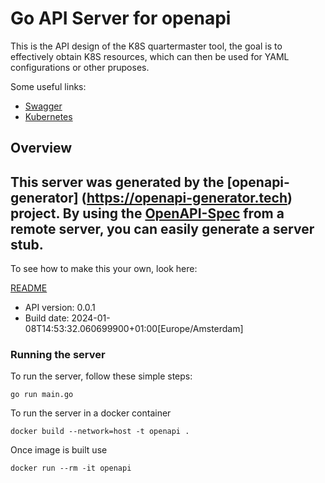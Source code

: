# Go API Server for openapi

This is the API design of the K8S quartermaster tool, the goal is to effectively obtain K8S resources, which can then be used for YAML configurations or other pruposes.

Some useful links:
- [Swagger](https://swagger.io/)
- [Kubernetes](https://kubernetes.io/docs/concepts/configuration/)

## Overview
This server was generated by the [openapi-generator]
(https://openapi-generator.tech) project.
By using the [OpenAPI-Spec](https://github.com/OAI/OpenAPI-Specification) from a remote server, you can easily generate a server stub.
-

To see how to make this your own, look here:

[README](https://openapi-generator.tech)

- API version: 0.0.1
- Build date: 2024-01-08T14:53:32.060699900+01:00[Europe/Amsterdam]


### Running the server
To run the server, follow these simple steps:

```
go run main.go
```

To run the server in a docker container
```
docker build --network=host -t openapi .
```

Once image is built use
```
docker run --rm -it openapi
```

